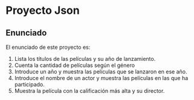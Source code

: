 # Proyecto Json

## Enunciado
El enunciado de este proyecto es: 
1. Lista los títulos de las películas y su año de lanzamiento.
2. Cuenta la cantidad de películas según el género
3. Introduce un año y muestra las películas que se lanzaron en ese año.
4. Introduce el nombre de un actor y muestra las películas en las que ha participado.
5. Muestra la película con la calificación más alta y su director.
